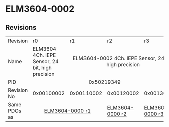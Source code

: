 # ELM3604-0002

## Revisions
<table>
<tr>
<td>Revision</td>
<td>r0</td>
<td>r1</td>
<td>r2</td>
<td>r3</td>
</tr>
<tr>
<td>Name</td>
<td>ELM3604 4Ch. IEPE Sensor, 24 bit, high precision</td>
<td colspan=3 align="center">ELM3604-0002 4Ch. IEPE Sensor, 24 bit, high precision</td>
</tr>
<tr>
<td>PID</td>
<td colspan=4 align="center">0x50219349</td>
</tr>
<tr>
<td>Revision No</td>
<td>0x00100002</td>
<td>0x00110002</td>
<td>0x00120002</td>
<td>0x00130002</td>
</tr>
<tr>
<td>Same PDOs as</td>
<td colspan=2 align="center"><a href="ELM3604-0000.md">ELM3604-0000 r1</a></td>
<td><a href="ELM3604-0000.md">ELM3604-0000 r2</a></td>
<td><a href="ELM3604-0000.md">ELM3604-0000 r3</a></td>
</tr>
</table>
